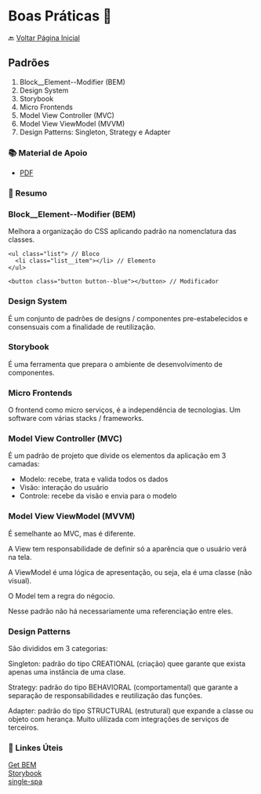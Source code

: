 # Boas Práticas 💪

🔙 [Voltar Página Inicial](https://github.com/brseghese/vtex-hiring-coders-3)

## Padrões

<ol>
<li>Block__Element--Modifier (BEM)</li>
<li>Design System</li>
<li>Storybook</li>
<li>Micro Frontends</li>
<li>Model View Controller (MVC)</li>
<li>Model View ViewModel (MVVM)</li>
<li>Design Patterns: Singleton, Strategy e Adapter</li>
</ol>

<h3 id="conteudo">📚 Material de Apoio</h3>

- [PDF](https://drive.google.com/file/d/1-dTqNpLFhpF0y2RboIhAB-9cIvimk4iI/view)

### 📝​ Resumo

### Block\_\_Element--Modifier (BEM)

Melhora a organização do CSS aplicando padrão na nomenclatura das classes.

```
<ul class="list"> // Bloco
  <li class="list__item"></li> // Elemento
</ul>

<button class="button button--blue"></button> // Modificador
```

### Design System

É um conjunto de padrões de designs / componentes pre-estabelecidos e consensuais com a finalidade de reutilização.

### Storybook

É uma ferramenta que prepara o ambiente de desenvolvimento de componentes.

### Micro Frontends

O frontend como micro serviços, é a independência de tecnologias. Um software com várias stacks / frameworks.

### Model View Controller (MVC)

É um padrão de projeto que divide os elementos da aplicação em 3 camadas:

- Modelo: recebe, trata e valida todos os dados
- Visão: interação do usuário
- Controle: recebe da visão e envia para o modelo

### Model View ViewModel (MVVM)

É semelhante ao MVC, mas é diferente.

A View tem responsabilidade de definir só a aparência que o usuário verá na tela.

A ViewModel é uma lógica de apresentação, ou seja, ela é uma classe (não visual).

O Model tem a regra do négocio.

Nesse padrão não há necessariamente uma referenciação entre eles.

### Design Patterns

São divididos em 3 categorias:

Singleton: padrão do tipo CREATIONAL (criação) quee garante que exista apenas uma instância de uma clase.

Strategy: padrão do tipo BEHAVIORAL (comportamental) que garante a separação de responsabilidades e reutilização das funções.

Adapter: padrão do tipo STRUCTURAL (estrutural) que expande a classe ou objeto com herança.
Muito ulilizada com integrações de serviços de terceiros.

### 📢 Linkes Úteis

[Get BEM](http://getbem.com/) <br>
[Storybook](https://storybook.js.org/docs/react/get-started/install) <br>
[single-spa](https://single-spa.js.org/)
